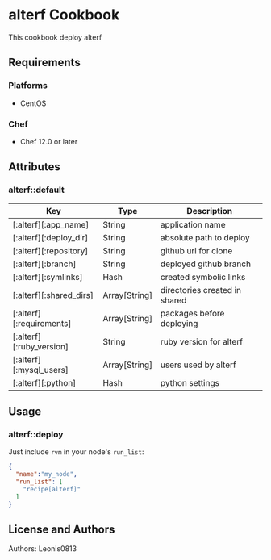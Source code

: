 # alterf Cookbook

This cookbook deploy alterf

## Requirements

### Platforms

- CentOS

### Chef

- Chef 12.0 or later

## Attributes

### alterf::default

|Key                       |Type         |Description                  |
|--------------------------|-------------|-----------------------------|
|[:alterf][:app_name]      |String       |application name             |
|[:alterf][:deploy_dir]    |String       |absolute path to deploy      |
|[:alterf][:repository]    |String       |github url for clone         |
|[:alterf][:branch]        |String       |deployed github branch       |
|[:alterf][:symlinks]      |Hash         |created symbolic links       |
|[:alterf][:shared_dirs]   |Array[String]|directories created in shared|
|[:alterf][:requirements]  |Array[String]|packages before deploying    |
|[:alterf][:ruby_version]  |String       |ruby version for alterf      |
|[:alterf][:mysql_users]   |Array[String]|users used by alterf         |
|[:alterf][:python]        |Hash         |python settings              |

## Usage

### alterf::deploy

Just include `rvm` in your node's `run_list`:

```json
{
  "name":"my_node",
  "run_list": [
    "recipe[alterf]"
  ]
}
```

## License and Authors

Authors: Leonis0813
